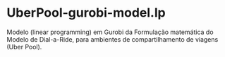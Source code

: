 # UberPool-gurobi-model.lp
Modelo (linear programming) em Gurobi da Formulação matemática do Modelo de Dial-a-Ride, para ambientes de compartilhamento de viagens (Uber Pool).
